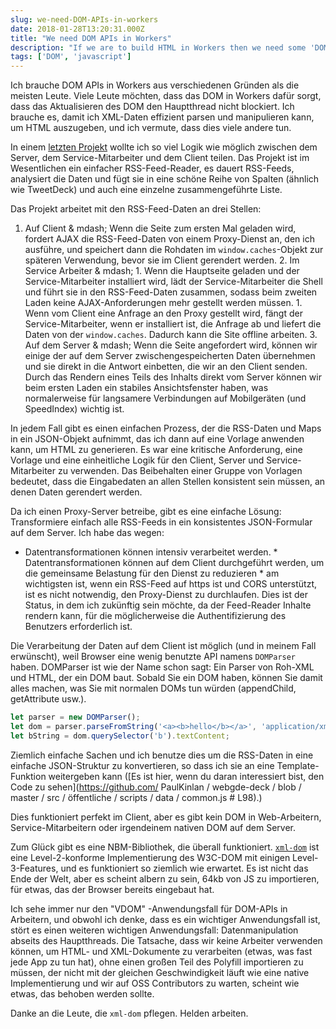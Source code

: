```yaml
---
slug: we-need-DOM-APIs-in-workers
date: 2018-01-28T13:20:31.000Z
title: "We need DOM APIs in Workers"
description: "If we are to build HTML in Workers then we need some 'DOM' in them."
tags: ['DOM', 'javascript']
---
```



Ich brauche DOM APIs in Workers aus verschiedenen Gründen als die meisten Leute. Viele Leute möchten, dass das DOM in Workers dafür sorgt, dass das Aktualisieren des DOM den Hauptthread nicht blockiert. Ich brauche es, damit ich XML-Daten effizient parsen und manipulieren kann, um HTML auszugeben, und ich vermute, dass dies viele andere tun.

In einem [letzten Projekt](https://webgdedeck.com/) wollte ich so viel Logik wie möglich zwischen dem Server, dem Service-Mitarbeiter und dem Client teilen. Das Projekt ist im Wesentlichen ein einfacher RSS-Feed-Reader, es dauert RSS-Feeds, analysiert die Daten und fügt sie in eine schöne Reihe von Spalten (ähnlich wie TweetDeck) und auch eine einzelne zusammengeführte Liste.

Das Projekt arbeitet mit den RSS-Feed-Daten an drei Stellen:

1. Auf Client & mdash; Wenn die Seite zum ersten Mal geladen wird, fordert AJAX die RSS-Feed-Daten von einem Proxy-Dienst an, den ich ausführe, und speichert dann die Rohdaten im `window.caches`-Objekt zur späteren Verwendung, bevor sie im Client gerendert werden. 2. Im Service Arbeiter & mdash; 1. Wenn die Hauptseite geladen und der Service-Mitarbeiter installiert wird, lädt der Service-Mitarbeiter die Shell und führt sie in den RSS-Feed-Daten zusammen, sodass beim zweiten Laden keine AJAX-Anforderungen mehr gestellt werden müssen. 1. Wenn vom Client eine Anfrage an den Proxy gestellt wird, fängt der Service-Mitarbeiter, wenn er installiert ist, die Anfrage ab und liefert die Daten von der `window.caches`. Dadurch kann die Site offline arbeiten. 3. Auf dem Server & mdash; Wenn die Seite angefordert wird, können wir einige der auf dem Server zwischengespeicherten Daten übernehmen und sie direkt in die Antwort einbetten, die wir an den Client senden. Durch das Rendern eines Teils des Inhalts direkt vom Server können wir beim ersten Laden ein stabiles Ansichtsfenster haben, was normalerweise für langsamere Verbindungen auf Mobilgeräten (und SpeedIndex) wichtig ist.

In jedem Fall gibt es einen einfachen Prozess, der die RSS-Daten und Maps in ein JSON-Objekt aufnimmt, das ich dann auf eine Vorlage anwenden kann, um HTML zu generieren. Es war eine kritische Anforderung, eine Vorlage und eine einheitliche Logik für den Client, Server und Service-Mitarbeiter zu verwenden. Das Beibehalten einer Gruppe von Vorlagen bedeutet, dass die Eingabedaten an allen Stellen konsistent sein müssen, an denen Daten gerendert werden.

Da ich einen Proxy-Server betreibe, gibt es eine einfache Lösung: Transformiere einfach alle RSS-Feeds in ein konsistentes JSON-Formular auf dem Server. Ich habe das wegen:

* Datentransformationen können intensiv verarbeitet werden. * Datentransformationen können auf dem Client durchgeführt werden, um die gemeinsame Belastung für den Dienst zu reduzieren * am wichtigsten ist, wenn ein RSS-Feed auf https ist und CORS unterstützt, ist es nicht notwendig, den Proxy-Dienst zu durchlaufen. Dies ist der Status, in dem ich zukünftig sein möchte, da der Feed-Reader Inhalte rendern kann, für die möglicherweise die Authentifizierung des Benutzers erforderlich ist.

Die Verarbeitung der Daten auf dem Client ist möglich (und in meinem Fall erwünscht), weil Browser eine wenig benutzte API namens `DOMParser` haben. DOMParser ist wie der Name schon sagt: Ein Parser von Roh-XML und HTML, der ein DOM baut. Sobald Sie ein DOM haben, können Sie damit alles machen, was Sie mit normalen DOMs tun würden (appendChild, getAttribute usw.).


```javascript
let parser = new DOMParser();
let dom = parser.parseFromString('<a><b>hello</b></a>', 'application/xml');
let bString = dom.querySelector('b').textContent;
```


Ziemlich einfache Sachen und ich benutze dies um die RSS-Daten in eine einfache JSON-Struktur zu konvertieren, so dass ich sie an eine Template-Funktion weitergeben kann ([Es ist hier, wenn du daran interessiert bist, den Code zu sehen](https://github.com/ PaulKinlan / webgde-deck / blob / master / src / öffentliche / scripts / data / common.js # L98).)

Dies funktioniert perfekt im Client, aber es gibt kein DOM in Web-Arbeitern, Service-Mitarbeitern oder irgendeinem nativen DOM auf dem Server.

Zum Glück gibt es eine NBM-Bibliothek, die überall funktioniert. [`xml-dom`](https://www.npmjs.com/package/xmldom) ist eine Level-2-konforme Implementierung des W3C-DOM mit einigen Level-3-Features, und es funktioniert so ziemlich wie erwartet. Es ist nicht das Ende der Welt, aber es scheint albern zu sein, 64kb von JS zu importieren, für etwas, das der Browser bereits eingebaut hat.

Ich sehe immer nur den "VDOM" -Anwendungsfall für DOM-APIs in Arbeitern, und obwohl ich denke, dass es ein wichtiger Anwendungsfall ist, stört es einen weiteren wichtigen Anwendungsfall: Datenmanipulation abseits des Hauptthreads. Die Tatsache, dass wir keine Arbeiter verwenden können, um HTML- und XML-Dokumente zu verarbeiten (etwas, was fast jede App zu tun hat), ohne einen großen Teil des Polyfill importieren zu müssen, der nicht mit der gleichen Geschwindigkeit läuft wie eine native Implementierung und wir auf OSS Contributors zu warten, scheint wie etwas, das behoben werden sollte.

Danke an die Leute, die `xml-dom` pflegen. Helden arbeiten.